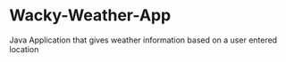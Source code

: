 # Wacky-Weather-App
Java Application that gives weather information based on a user entered location
